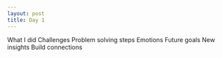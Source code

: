 ```yaml
---
layout: post
title: Day 1
---
```


What I did
Challenges
Problem solving steps
Emotions
Future goals
New insights
Build connections
